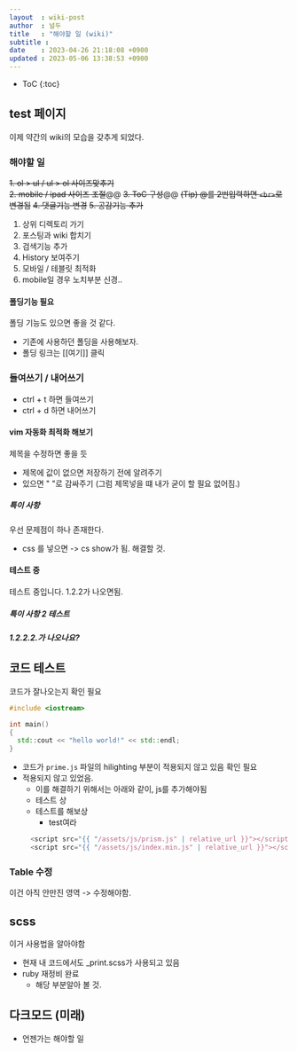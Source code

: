 ```yaml
---
layout  : wiki-post
author  : 널두
title   : "해야할 일 (wiki)" 
subtitle : 
date    : 2023-04-26 21:18:08 +0900
updated : 2023-05-06 13:38:53 +0900
---
```

* ToC
{:toc}

## test 페이지
이제 약간의 wiki의 모습을 갖추게 되었다.

### 해야할 일
~~1. ol > ul / ul > ol 사이즈맞추기~~<br>
~~2. mobile / ipad 사이즈 조절~~@@
~~3. ToC 구성~~@@
~~(Tip) @를 2번입력하면 `<br>`로 변경됨~~
~~4. 댓글기능 변경~~
~~5. 공감기능 추가~~

1. 상위 디렉토리 가기
2. 포스팅과 wiki 합치기
3. 검색기능 추가
4. History 보여주기
5. 모바일 / 테블릿 최적화
  1. mobile일 경우 노치부분 신경..

#### 폴딩기능 필요
폴딩 기능도 있으면 좋을 것 같다.

* 기존에 사용하던 폴딩을 사용해보자.
* 폴딩 링크는 [[여기]] 클릭

### 들여쓰기 / 내어쓰기
* ctrl + t 하면 들여쓰기
* ctrl + d 하면 내어쓰기

#### vim 자동화 최적화 해보기
제목을 수정하면 좋을 듯
* 제목에 값이 없으면 저장하기 전에 알려주기
* 있으면 " "로 감싸주기 (그럼 제목넣을 떄 내가 굳이 할 필요 없어짐.)

##### 특이 사항
우선 문제점이 하나 존재한다.

- css 를 넣으면 -> cs show가 됨. 해결할 것.

#### 테스트 중
테스트 중입니다. 1.2.2가 나오면됨.

##### 특이 사항 2 테스트

##### 1.2.2.2.가 나오나요?

## 코드 테스트
코드가 잘나오는지 확인 필요

```cpp
#include <iostream>

int main()
{
  std::cout << "hello world!" << std::endl;
}
```

- 코드가 `prime.js` 파일의 hilighting 부분이 적용되지 않고 있음 확인 필요
- 적용되지 않고 있었음.
  - 이를 해결하기 위해서는 아래와 같이, js를 추가해야됨
  - 테스트 상
  - 테스트를 해보상 
    - test여라 
  ```js 
    <script src="{{ "/assets/js/prism.js" | relative_url }}"></script>
    <script src="{{ "/assets/js/index.min.js" | relative_url }}"></script>
  ```

### Table 수정
이건 아직 안만진 영역 -> 수정해야함.

## scss
이거 사용법을 알아야함
- 현재 내 코드에서도 _print.scss가 사용되고 있음
- ruby 재정비 완료
  - 해당 부분알아 볼 것. 

## 다크모드 (미래)
- 언젠가는 해야할 일
